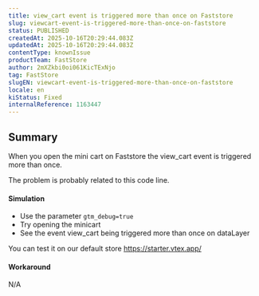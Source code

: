```yaml
---
title: view_cart event is triggered more than once on Faststore
slug: viewcart-event-is-triggered-more-than-once-on-faststore
status: PUBLISHED
createdAt: 2025-10-16T20:29:44.083Z
updatedAt: 2025-10-16T20:29:44.083Z
contentType: knownIssue
productTeam: FastStore
author: 2mXZkbi0oi061KicTExNjo
tag: FastStore
slugEN: viewcart-event-is-triggered-more-than-once-on-faststore
locale: en
kiStatus: Fixed
internalReference: 1163447
---
```


## Summary


When you open the mini cart on Faststore the view_cart event is triggered more than once.

The problem is probably related to this code line.


#### Simulation



- Use the parameter `gtm_debug=true`
- Try opening the minicart
- See the event view_cart being triggered more than once on dataLayer

You can test it on our default store https://starter.vtex.app/


#### Workaround


N/A



